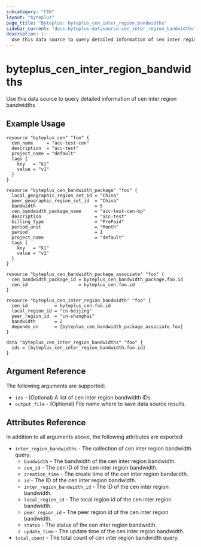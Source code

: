 ```yaml
---
subcategory: "CEN"
layout: "byteplus"
page_title: "Byteplus: byteplus_cen_inter_region_bandwidths"
sidebar_current: "docs-byteplus-datasource-cen_inter_region_bandwidths"
description: |-
  Use this data source to query detailed information of cen inter region bandwidths
---
```

# byteplus_cen_inter_region_bandwidths
Use this data source to query detailed information of cen inter region bandwidths
## Example Usage
```hcl
resource "byteplus_cen" "foo" {
  cen_name     = "acc-test-cen"
  description  = "acc-test"
  project_name = "default"
  tags {
    key   = "k1"
    value = "v1"
  }
}

resource "byteplus_cen_bandwidth_package" "foo" {
  local_geographic_region_set_id = "China"
  peer_geographic_region_set_id  = "China"
  bandwidth                      = 5
  cen_bandwidth_package_name     = "acc-test-cen-bp"
  description                    = "acc-test"
  billing_type                   = "PrePaid"
  period_unit                    = "Month"
  period                         = 1
  project_name                   = "default"
  tags {
    key   = "k1"
    value = "v1"
  }
}

resource "byteplus_cen_bandwidth_package_associate" "foo" {
  cen_bandwidth_package_id = byteplus_cen_bandwidth_package.foo.id
  cen_id                   = byteplus_cen.foo.id
}

resource "byteplus_cen_inter_region_bandwidth" "foo" {
  cen_id          = byteplus_cen.foo.id
  local_region_id = "cn-beijing"
  peer_region_id  = "cn-shanghai"
  bandwidth       = 2
  depends_on      = [byteplus_cen_bandwidth_package_associate.foo]
}

data "byteplus_cen_inter_region_bandwidths" "foo" {
  ids = [byteplus_cen_inter_region_bandwidth.foo.id]
}
```
## Argument Reference
The following arguments are supported:
* `ids` - (Optional) A list of cen inter region bandwidth IDs.
* `output_file` - (Optional) File name where to save data source results.

## Attributes Reference
In addition to all arguments above, the following attributes are exported:
* `inter_region_bandwidths` - The collection of cen inter region bandwidth query.
    * `bandwidth` - The bandwidth of the cen inter region bandwidth.
    * `cen_id` - The cen ID of the cen inter region bandwidth.
    * `creation_time` - The create time of the cen inter region bandwidth.
    * `id` - The ID of the cen inter region bandwidth.
    * `inter_region_bandwidth_id` - The ID of the cen inter region bandwidth.
    * `local_region_id` - The local region id of the cen inter region bandwidth.
    * `peer_region_id` - The peer region id of the cen inter region bandwidth.
    * `status` - The status of the cen inter region bandwidth.
    * `update_time` - The update time of the cen inter region bandwidth.
* `total_count` - The total count of cen inter region bandwidth query.


